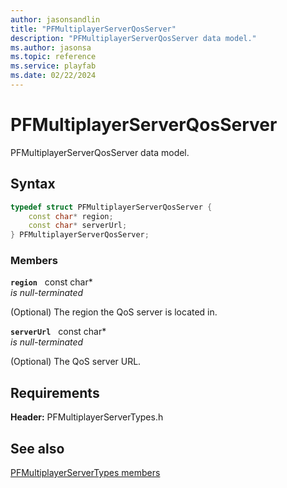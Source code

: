 ```yaml
---
author: jasonsandlin
title: "PFMultiplayerServerQosServer"
description: "PFMultiplayerServerQosServer data model."
ms.author: jasonsa
ms.topic: reference
ms.service: playfab
ms.date: 02/22/2024
---
```


# PFMultiplayerServerQosServer  

PFMultiplayerServerQosServer data model.  

## Syntax  
  
```cpp
typedef struct PFMultiplayerServerQosServer {  
    const char* region;  
    const char* serverUrl;  
} PFMultiplayerServerQosServer;  
```
  
### Members  
  
**`region`** &nbsp; const char*  
*is null-terminated*  
  
(Optional) The region the QoS server is located in.
  
**`serverUrl`** &nbsp; const char*  
*is null-terminated*  
  
(Optional) The QoS server URL.
  
  
## Requirements  
  
**Header:** PFMultiplayerServerTypes.h
  
## See also  
[PFMultiplayerServerTypes members](../pfmultiplayerservertypes_members.md)  

  
  
